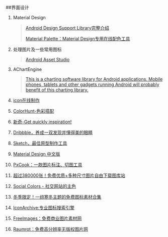 ##界面设计

1. Material Design

	>[Android Design Support Library完整介绍](http://inthecheesefactory.com/blog/android-design-support-library-codelab)
	>
	>[Material Palette：Material Design专用在线配色工具](http://hao.jobbole.com/material-palette/?utm_source=hao.jobbole.com&utm_medium=relatedResources)

2. 处理图片及一些常用图标

	>[Android Asset Studio](http://romannurik.github.io/AndroidAssetStudio/)

3. AChartEngine

	>[This is a charting software library for Android applications. Mobile phones, tablets and other gadgets running Android will probably benefit of this charting library.](http://achartengine.org/)

4. [icon在线制作](https://romannurik.github.io/AndroidAssetStudio/icons-launcher.html#foreground.space.trim=1&foreground.space.pad=0&foreColor=607d8b%2C0&crop=0&backgroundShape=square&backColor=ffffff%2C100&effects=none)

5. [ColorHunt-色彩搭配](http://www.colorhunt.co/)

6. [新奇-Get quickly inspiration!](http://www.calltoidea.com/)

7. [Dribbble，养成一双发现并懂得美的眼睛](https://dribbble.com/designers)

8. [Sketch，最佳原型制作工具](http://www.sketchapp.com/)

9. [Material Design 中文版](http://design.1sters.com/)

10. [PxCook：一款图片标注、切图工具](http://hao.jobbole.com/pxcook/)

11. [超过380000张！免费优质+多种尺寸图片自由下载图库站](http://www.uisdc.com/380000-free-image-websites)

12. [Social Colors - 社交网站的主色](http://www.materialui.co/socialcolors)

13. [冬季限定！一组寒冬主题的免费图标素材合集](http://www.uisdc.com/winter-icons-asset-download)

14. [IconArchive:专业图标搜索引擎](http://hao.jobbole.com/iconarchive/)

15. [FreeImages：免费商业图片素材网](http://hao.jobbole.com/freeimages/)

16. [Raumrot：免费高分辨率无版权图片网](http://www.raumrot.com/)